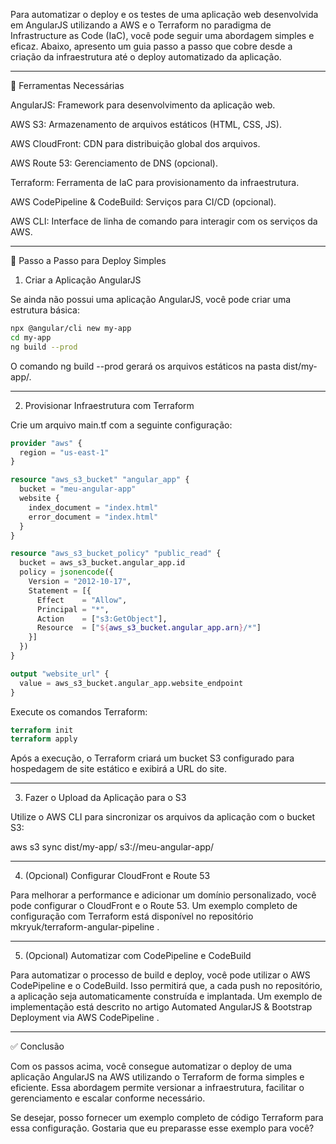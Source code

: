 Para automatizar o deploy e os testes de uma aplicação web desenvolvida em AngularJS utilizando a AWS e o Terraform no paradigma de Infrastructure as Code (IaC), você pode seguir uma abordagem simples e eficaz. Abaixo, apresento um guia passo a passo que cobre desde a criação da infraestrutura até o deploy automatizado da aplicação.


---

🧰 Ferramentas Necessárias

AngularJS: Framework para desenvolvimento da aplicação web.

AWS S3: Armazenamento de arquivos estáticos (HTML, CSS, JS).

AWS CloudFront: CDN para distribuição global dos arquivos.

AWS Route 53: Gerenciamento de DNS (opcional).

Terraform: Ferramenta de IaC para provisionamento da infraestrutura.

AWS CodePipeline & CodeBuild: Serviços para CI/CD (opcional).

AWS CLI: Interface de linha de comando para interagir com os serviços da AWS.



---

🚀 Passo a Passo para Deploy Simples

1. Criar a Aplicação AngularJS

Se ainda não possui uma aplicação AngularJS, você pode criar uma estrutura básica:

```bash
npx @angular/cli new my-app
cd my-app
ng build --prod
```

O comando ng build --prod gerará os arquivos estáticos na pasta dist/my-app/.


---

2. Provisionar Infraestrutura com Terraform

Crie um arquivo main.tf com a seguinte configuração:
```tf
provider "aws" {
  region = "us-east-1"
}

resource "aws_s3_bucket" "angular_app" {
  bucket = "meu-angular-app"
  website {
    index_document = "index.html"
    error_document = "index.html"
  }
}

resource "aws_s3_bucket_policy" "public_read" {
  bucket = aws_s3_bucket.angular_app.id
  policy = jsonencode({
    Version = "2012-10-17",
    Statement = [{
      Effect    = "Allow",
      Principal = "*",
      Action    = ["s3:GetObject"],
      Resource  = ["${aws_s3_bucket.angular_app.arn}/*"]
    }]
  })
}

output "website_url" {
  value = aws_s3_bucket.angular_app.website_endpoint
}
```

Execute os comandos Terraform:

```terraform
terraform init
terraform apply

```

Após a execução, o Terraform criará um bucket S3 configurado para hospedagem de site estático e exibirá a URL do site.


---

3. Fazer o Upload da Aplicação para o S3

Utilize o AWS CLI para sincronizar os arquivos da aplicação com o bucket S3:

aws s3 sync dist/my-app/ s3://meu-angular-app/


---

4. (Opcional) Configurar CloudFront e Route 53

Para melhorar a performance e adicionar um domínio personalizado, você pode configurar o CloudFront e o Route 53. Um exemplo completo de configuração com Terraform está disponível no repositório mkryuk/terraform-angular-pipeline .


---

5. (Opcional) Automatizar com CodePipeline e CodeBuild

Para automatizar o processo de build e deploy, você pode utilizar o AWS CodePipeline e o CodeBuild. Isso permitirá que, a cada push no repositório, a aplicação seja automaticamente construída e implantada. Um exemplo de implementação está descrito no artigo Automated AngularJS & Bootstrap Deployment via AWS CodePipeline .


---

✅ Conclusão

Com os passos acima, você consegue automatizar o deploy de uma aplicação AngularJS na AWS utilizando o Terraform de forma simples e eficiente. Essa abordagem permite versionar a infraestrutura, facilitar o gerenciamento e escalar conforme necessário.

Se desejar, posso fornecer um exemplo completo de código Terraform para essa configuração. Gostaria que eu preparasse esse exemplo para você?

